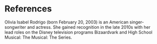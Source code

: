 # References
Olivia Isabel Rodrigo (born February 20, 2003) is an American singer-songwriter and actress. She gained recognition in the late 2010s with her lead roles on the Disney television programs Bizaardvark and High School Musical: The Musical: The Series. 